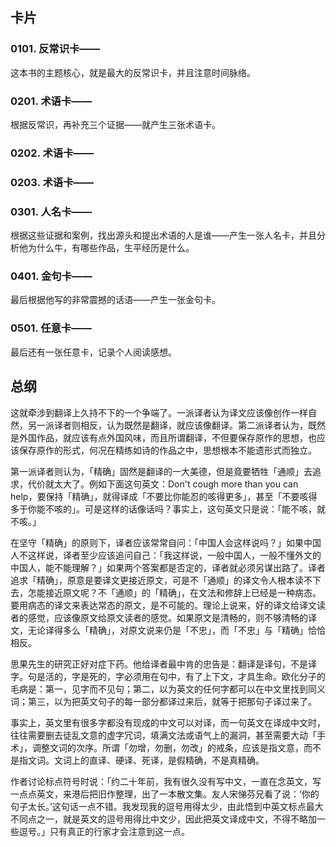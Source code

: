 ## 卡片

### 0101. 反常识卡——

这本书的主题核心，就是最大的反常识卡，并且注意时间脉络。

### 0201. 术语卡——

根据反常识，再补充三个证据——就产生三张术语卡。

### 0202. 术语卡——

### 0203. 术语卡——

### 0301. 人名卡——

根据这些证据和案例，找出源头和提出术语的人是谁——产生一张人名卡，并且分析他为什么牛，有哪些作品，生平经历是什么。

### 0401. 金句卡——

最后根据他写的非常震撼的话语——产生一张金句卡。

### 0501. 任意卡——

最后还有一张任意卡，记录个人阅读感想。

## 总纲

这就牵涉到翻译上久持不下的一个争端了。一派译者认为译文应该像创作一样自然，另一派译者则相反，认为既然是翻译，就应该像翻译。第二派译者认为，既然是外国作品，就应该有点外国风味，而且所谓翻译，不但要保存原作的思想，也应该保存原作的形式，何况在精练如诗的作品之中，思想根本不能遗形式而独立。

第一派译者则认为，「精确」固然是翻译的一大美德，但是竟要牺牲「通顺」去追求，代价就太大了。例如下面这句英文：Don't cough more than you can help，要保持「精确」，就得译成「不要比你能忍的咳得更多」，甚至「不要咳得多于你能不咳的」。可是这样的话像话吗？事实上，这句英文只是说：「能不咳，就不咳。」

在坚守「精确」的原则下，译者应该常常自问：「中国人会这样说吗？」如果中国人不这样说，译者至少应该追问自己：「我这样说，一般中国人，一般不懂外文的中国人，能不能理解？」如果两个答案都是否定的，译者就必须另谋出路了。译者追求「精确」，原意是要译文更接近原文，可是不「通顺」的译文令人根本读不下去，怎能接近原文呢？不「通顺」的「精确」，在文法和修辞上已经是一种病态。要用病态的译文来表达常态的原文，是不可能的。理论上说来，好的译文给译文读者的感觉，应该像原文给原文读者的感觉。如果原文是清畅的，则不够清畅的译文，无论译得多么「精确」，对原文说来仍是「不忠」，而「不忠」与「精确」恰恰相反。

思果先生的研究正好对症下药。他给译者最中肯的忠告是：翻译是译句，不是译字。句是活的，字是死的，字必须用在句中，有了上下文，才具生命。欧化分子的毛病是：第一，见字而不见句；第二，以为英文的任何字都可以在中文里找到同义词；第三，以为把英文句子的每一部分都译过来后，就等于把那句子译过来了。

事实上，英文里有很多字都没有现成的中文可以对译，而一句英文在译成中文时，往往需要删去徒乱文意的虚字冗词，填满文法或语气上的漏洞，甚至需要大动「手术」，调整文词的次序。所谓「勿增，勿删，勿改」的戒条，应该是指文意，而不是指文词。文词上的直译、硬译、死译，是假精确，不是真精确。

作者讨论标点符号时说：「约二十年前，我有很久没有写中文，一直在念英文，写一点点英文，来港后把旧作整理，出了一本散文集。友人宋悌芬兄看了说：‘你的句子太长。’这句话一点不错。我发现我的逗号用得太少，由此悟到中英文标点最大不同点之一，就是英文的逗号用得比中文少，因此把英文译成中文，不得不略加一些逗号。」只有真正的行家才会注意到这一点。

